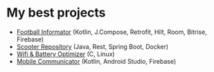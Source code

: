 # My best projects
- [Football Informator](https://github.com/mikimik01/football-informator) (Kotlin, J.Compose, Retrofit, Hilt, Room, Bitrise, Firebase)
- [Scooter Repository](https://github.com/mikimik01/Scooter-booking) (Java, Rest, Spring Boot, Docker)
- [Wifi & Battery Optimizer](https://github.com/mikimik01/wifi-optimizer) (C, Linux)
- [Mobile Communicator](https://github.com/mikimik01/Firecom) (Kotlin, Android Studio, Firebase)
